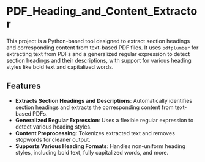 # PDF_Heading_and_Content_Extractor

This project is a Python-based tool designed to extract section headings and corresponding content from text-based PDF files. It uses `pdfplumber` for extracting text from PDFs and a generalized regular expression to detect section headings and their descriptions, with support for various heading styles like bold text and capitalized words.

## Features
- **Extracts Section Headings and Descriptions**: Automatically identifies section headings and extracts the corresponding content from text-based PDFs.
- **Generalized Regular Expression**: Uses a flexible regular expression to detect various heading styles.
- **Content Preprocessing**: Tokenizes extracted text and removes stopwords for cleaner output.
- **Supports Various Heading Formats**: Handles non-uniform heading styles, including bold text, fully capitalized words, and more.
